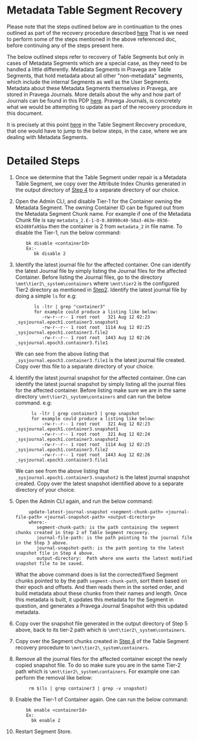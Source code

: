 <!--
Copyright Pravega Authors.

Licensed under the Apache License, Version 2.0 (the "License");
you may not use this file except in compliance with the License.
You may obtain a copy of the License at

    http://www.apache.org/licenses/LICENSE-2.0

Unless required by applicable law or agreed to in writing, software
distributed under the License is distributed on an "AS IS" BASIS,
WITHOUT WARRANTIES OR CONDITIONS OF ANY KIND, either express or implied.
See the License for the specific language governing permissions and
limitations under the License.
-->


# Metadata Table Segment Recovery


Please note that the steps outlined below are in continuation to the ones outlined as part of the recovery procedure described [here](https://github.com/pravega/pravega/blob/master/documentation/src/docs/recovery-procedures/table-segment-recovery.md)
That is we need to perform some of the steps mentioned in the above referenced doc, before continuing any of the steps present here.

The below outlined steps refer to recovery of Table Segments but only in cases of Metadata Segments which are a special case, as they need to 
be handled a little differently. Metadata Segments in Pravega are Table Segments, that hold metadata about all other "non-metadata" segments, which 
include the internal Segments as well as the User Segments. Metadata about these Metadata Segments themselves in Pravega, are stored in Pravega Journals. More details
about the why and how part of Journals can be found in this PDP [here](https://github.com/pravega/pravega/wiki/PDP-34-(Simplified-Tier-2)#why-slts-needs-system-journal).
Pravega Journals, is concretely what we would be attempting to update as part of the recovery procedure in this document.

It is precisely at this point [here](https://github.com/abhinb/pravega/blob/master/documentation/src/docs/recovery-procedures/table-segment-recovery.md#note) in 
the Table Segment Recovery procedure, that one would have to jump to the below steps, in the case, where we are dealing with Metadata Segments.


# Detailed Steps
1) Once we determine that the Table Segment under repair is a Metadata Table Segment, we copy over the Attribute Index Chunks generated 
   in the output directory of [Step 4](https://github.com/pravega/pravega/blob/a5088a464275d5ea90adb09ac39027332e87a8e3/documentation/src/docs/recovery-procedures/table-segment-recovery.md?plain=1#L129) to a separate directory of our choice.


2) Open the Admin CLI, and disable Tier-1 for the Container owning the Metadata Segment. The owning Container ID can be figured out from the Metadata Segment Chunk 
   name. For example if one of the Metadata Chunk file is say `metadata_2.E-1-O-0.88990c40-58a3-463e-8936-652d89fa95ba` then the container is 2 from `metadata_2` in file name.
   To disable the Tier-1, run the below command:
   ```
       bk disable <containerId>
       Ex:-
          bk disable 2
   ```


3) Identify the latest journal file for the affected container. One can identify the latest Journal file by simply listing the Journal files for the affected Container. 
   Before listing the Journal files, go to the directory `\mnt\tier2\_system\containers`  where `\mnt\tier2` is the configured Tier2 directory 
   as mentioned in [Step2](https://github.com/pravega/pravega/blob/a5088a464275d5ea90adb09ac39027332e87a8e3/documentation/src/docs/recovery-procedures/table-segment-recovery.md?plain=1#L70).
   Identify the latest journal file by doing a simple `ls` for e.g: 
   ```
          ls -ltr | grep "container3"   
          for example could produce a listing like below:
             -rw-r--r-- 1 root root   321 Aug 12 02:23 _sysjournal.epoch1.container3.snapshot1
             -rw-r--r-- 1 root root  1114 Aug 12 02:25 _sysjournal.epoch1.container3.file2
             -rw-r--r-- 1 root root  1443 Aug 12 02:26 _sysjournal.epoch3.container3.file1

   ```
   We can see from the above listing that `_sysjournal.epoch3.container3.file1` is the latest journal file created.
   Copy over this file to a separate directory of your choice.


4) Identify the latest journal snapshot for the affected container. One can identify the latest journal snapshot by simply listing all the
   journal files for the affected container. Before listing make sure we are in the same directory `\mnt\tier2\_system\containers`
   and can run the below command. e.g:
   ```
         ls -ltr | grep container3 | grep snapshot
         for example could produce a listing like below:
             -rw-r--r-- 1 root root   321 Aug 12 02:23 _sysjournal.epoch1.container3.snapshot1
             -rw-r--r-- 1 root root   321 Aug 12 02:24 _sysjournal.epoch1.container3.snapshot2
             -rw-r--r-- 1 root root  1114 Aug 12 02:25 _sysjournal.epoch1.container3.file2
             -rw-r--r-- 1 root root  1443 Aug 12 02:26 _sysjournal.epoch3.container3.file1         

   ```
   We can see from the above listing that `_sysjournal.epoch1.container3.snapshot2` is the latest journal snapshot created.
   Copy over the latest snapshot identified above to a separate directory of your choice.


5) Open the Admin CLI again, and run the below command:
   ```
        update-latest-journal-snapshot <segment-chunk-path> <journal-file-path> <journal-snapshot-path> <output-directory>
        where:-
           segment-chunk-path: is the path containing the segment chunks created in Step 2 of Table Segment recovery.
           journal-file-path: is the path pointing to the journal file in the Step 3 above.
           journal-snapshot-path: is the path ponting to the latest snapshot file in Step 4 above.
           output-directory:  Path where one wants the latest modified snapshot file to be saved.
   ```
    What the above command does is list the corrected/fixed Segment chunks pointed to by the path `segment-chunk-path`, sort them based on their epoch
    and offsets. And then reads them in the sorted order, and build metadata about these chunks from their names and length. Once this metadata is 
    built, it updates this metadata for the Segment in question, and generates a Pravega Journal Snapshot with this updated metadata.


6) Copy over the snapshot file generated in the output directory of Step 5 above, back to its tier-2 path which is `\mnt\tier2\_system\containers`.


7) Copy over the Segment chunks created in [Step 4](https://github.com/pravega/pravega/blob/a5088a464275d5ea90adb09ac39027332e87a8e3/documentation/src/docs/recovery-procedures/table-segment-recovery.md?plain=1#L129) of the Table Segment recovery procedure to `\mnt\tier2\_system\containers`.


8) Remove all the journal files for the affected container except the newly copied snapshot file. To do so make sure you are in the same Tier-2 path
   which is `\mnt\tier2\_system\containers`.
   For example one can perform the removal like below:
   ```
        rm $(ls | grep container3 | grep -v snapshot)

   ```

   
8) Enable the Tier-1 of Container again. One can run the below command:
   ```
       bk enable <containerId>
       Ex:
         bk enable 2
   ```

   
9) Restart Segment Store.
